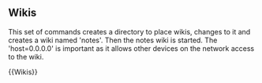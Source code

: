 ## Wikis

This set of commands creates a directory to place wikis, changes to it and creates a wiki named 'notes'. Then the notes wiki is started. The 'host=0.0.0.0' is important as it allows other devices on the network access to the wiki.

{{Wikis}}
